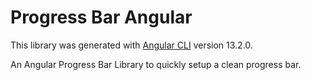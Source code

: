 # Progress Bar Angular

This library was generated with [Angular CLI](https://github.com/angular/angular-cli) version 13.2.0.

An Angular Progress Bar Library to quickly setup a clean progress bar. 
